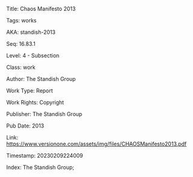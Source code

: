 Title:  Chaos Manifesto 2013

Tags:   works

AKA:    standish-2013

Seq:    16.83.1

Level:  4 - Subsection

Class:  work

Author: The Standish Group

Work Type: Report

Work Rights: Copyright

Publisher: The Standish Group

Pub Date: 2013

Link:   https://www.versionone.com/assets/img/files/CHAOSManifesto2013.pdf

Timestamp: 20230209224009

Index:  The Standish Group; 
